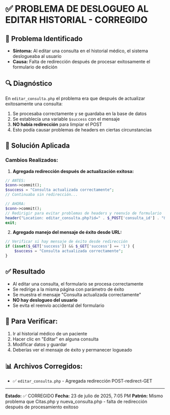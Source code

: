 # ✅ PROBLEMA DE DESLOGUEO AL EDITAR HISTORIAL - CORREGIDO

## 🚨 Problema Identificado
- **Síntoma:** Al editar una consulta en el historial médico, el sistema deslogueaba al usuario
- **Causa:** Falta de redirección después de procesar exitosamente el formulario de edición

## 🔍 Diagnóstico
En `editar_consulta.php` el problema era que después de actualizar exitosamente una consulta:
1. Se procesaba correctamente y se guardaba en la base de datos
2. Se establecía una variable `$success` con el mensaje
3. **NO había redirección** para limpiar el POST
4. Esto podía causar problemas de headers en ciertas circunstancias

## 🔧 Solución Aplicada

### Cambios Realizados:

1. **Agregada redirección después de actualización exitosa:**
```php
// ANTES:
$conn->commit();
$success = "Consulta actualizada correctamente";
// Continuaba sin redirección...

// AHORA:
$conn->commit();
// Redirigir para evitar problemas de headers y reenvío de formulario
header("Location: editar_consulta.php?id=" . $_POST['consulta_id'] . "&success=1");
exit;
```

2. **Agregado manejo del mensaje de éxito desde URL:**
```php
// Verificar si hay mensaje de éxito desde redirección
if (isset($_GET['success']) && $_GET['success'] == '1') {
    $success = "Consulta actualizada correctamente";
}
```

## ✅ Resultado
- Al editar una consulta, el formulario se procesa correctamente
- Se redirige a la misma página con parámetro de éxito
- Se muestra el mensaje "Consulta actualizada correctamente"
- **NO hay deslogueo del usuario**
- Se evita el reenvío accidental del formulario

## 🧪 Para Verificar:
1. Ir al historial médico de un paciente
2. Hacer clic en "Editar" en alguna consulta
3. Modificar datos y guardar
4. Deberías ver el mensaje de éxito y permanecer logueado

## 📊 Archivos Corregidos:
- ✅ `editar_consulta.php` - Agregada redirección POST-redirect-GET

---
**Estado:** ✅ CORREGIDO
**Fecha:** 23 de julio de 2025, 7:05 PM
**Patrón:** Mismo problema que Citas.php y nueva_consulta.php - falta de redirección después de procesamiento exitoso
